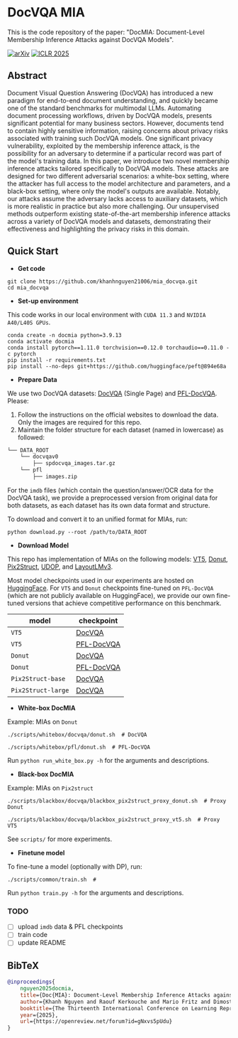 # DocVQA MIA

This is the code repository of the paper: "DocMIA: Document-Level Membership Inference Attacks against DocVQA Models".

[![arXiv](https://img.shields.io/badge/arXiv-2502.03692-b31b1b.svg?style=plastic)](http://arxiv.org/abs/2502.03692)
[![ICLR 2025](https://img.shields.io/badge/ICLR-2025-blue.svg?style=plastic)](https://openreview.net/forum?id=gNxvs5pUdu)

## Abstract
Document Visual Question Answering (DocVQA) has introduced a new paradigm for end-to-end document understanding, and quickly became one of the standard benchmarks for multimodal LLMs. Automating document processing workflows, driven by DocVQA models, presents significant potential for many business sectors. However, documents tend to contain highly sensitive information, raising concerns about privacy risks associated with training such DocVQA models. One significant privacy vulnerability, exploited by the membership inference attack, is the possibility for an adversary to determine if a particular record was part of the model's training data. In this paper, we introduce two novel membership inference attacks tailored specifically to DocVQA models. These attacks are designed for two different adversarial scenarios: a white-box setting, where the attacker has full access to the model architecture and parameters, and a black-box setting, where only the model's outputs are available. Notably, our attacks assume the adversary lacks access to auxiliary datasets, which is more realistic in practice but also more challenging. Our unsupervised methods outperform existing state-of-the-art membership inference attacks across a variety of DocVQA models and datasets, demonstrating their effectiveness and highlighting the privacy risks in this domain.

<!-- <img src="assets/DocMIA.png" width="700"/> -->


## Quick Start
- **Get code**
```shell 
git clone https://github.com/khanhnguyen21006/mia_docvqa.git
cd mia_docvqa
```

- **Set-up environment**

This code works in our local environment with `CUDA 11.3` and `NVIDIA A40/L40S GPUs`.
```shell
conda create -n docmia python=3.9.13
conda activate docmia
conda install pytorch==1.11.0 torchvision==0.12.0 torchaudio==0.11.0 -c pytorch
pip install -r requirements.txt
pip install --no-deps git+https://github.com/huggingface/peft@894e68a
```

- **Prepare Data**

We use two DocVQA datasets: [DocVQA](https://rrc.cvc.uab.es/?ch=17) (Single Page) and [PFL-DocVQA](https://benchmarks.elsa-ai.eu/?ch=2). Please:

1. Follow the instructions on the official websites to download the data. Only the images are required for this repo.
2. Maintain the folder structure for each dataset (named in lowercase) as followed:
```bash
└── DATA_ROOT
    └── docvqav0
        ├── spdocvqa_images.tar.gz
    └── pfl
        ├── images.zip
```

For the `imdb` files (which contain the question/answer/OCR data for the DocVQA task), we provide a preprocessed version from original data for both datasets, as each dataset has its own data format and structure. 

To download and convert it to an unified format for MIAs, run:
```shell
python download.py --root /path/to/DATA_ROOT
```

- **Download Model**

This repo has implementation of MIAs on the following models: [VT5](https://arxiv.org/abs/2312.10108), [Donut](https://arxiv.org/abs/2111.15664), [Pix2Struct](https://arxiv.org/abs/2210.03347), [UDOP](https://arxiv.org/abs/2212.02623), and [LayoutLMv3](https://arxiv.org/abs/2204.08387).

Most model checkpoints used in our experiments are hosted on [HuggingFace](https://huggingface.co/). For `VT5` and `Donut` checkpoints fine-tuned on `PFL-DocVQA` (which are not publicly available on HuggingFace), we provide our own fine-tuned versions that achieve competitive performance on this benchmark.

| model | checkpoint |
|------|------|
| `VT5` | [DocVQA](https://huggingface.co/rubentito/vt5-base-spdocvqa) |
| `VT5` | [PFL-DocVQA]() |
| `Donut` | [DocVQA](https://huggingface.co/naver-clova-ix/donut-base-finetuned-docvqa) |
| `Donut` | [PFL-DocVQA]() |
| `Pix2Struct-base` | [DocVQA](https://huggingface.co/google/pix2struct-docvqa-base) |
| `Pix2Struct-large` | [DocVQA](https://huggingface.co/google/pix2struct-docvqa-large) |

- **White-box DocMIA**

Example: MIAs on `Donut`
```shell
./scripts/whitebox/docvqa/donut.sh  # DocVQA
```
```shell
./scripts/whitebox/pfl/donut.sh  # PFL-DocVQA
```
Run `python run_white_box.py -h` for the arguments and descriptions.

- **Black-box DocMIA**

Example: MIAs on `Pix2struct`
```shell
./scripts/blackbox/docvqa/blackbox_pix2struct_proxy_donut.sh  # Proxy Donut
```
```shell
./scripts/blackbox/docvqa/blackbox_pix2struct_proxy_vt5.sh  # Proxy VT5
```
See `scripts/` for more experiments. 

- **Finetune model**

To fine-tune a model (optionally with DP), run:
```shell
./scripts/common/train.sh  # 
```
Run `python train.py -h` for the arguments and descriptions.

### TODO
- [ ] upload `imdb` data & PFL checkpoints
- [ ] train code
- [ ] update README

## BibTeX
```bibtex
@inproceedings{
	nguyen2025docmia,
	title={Doc{MIA}: Document-Level Membership Inference Attacks against Doc{VQA} Models},
	author={Khanh Nguyen and Raouf Kerkouche and Mario Fritz and Dimosthenis Karatzas},
	booktitle={The Thirteenth International Conference on Learning Representations},
	year={2025},
	url={https://openreview.net/forum?id=gNxvs5pUdu}
}
```
